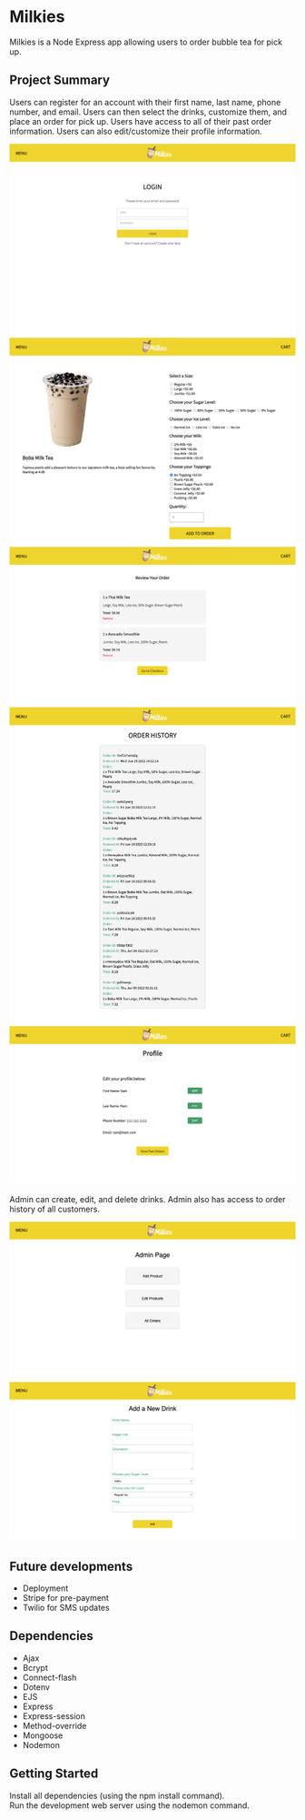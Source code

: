 # Milkies

Milkies is a Node Express app allowing users to order bubble tea for pick up.

## Project Summary

Users can register for an account with their first name, last name, phone number, and email. Users can then select the drinks, customize them, and place an order for pick up. Users have access to all of their past order information. Users can also edit/customize their profile information.

!["login page"](https://github.com/mpham-12/food-app/blob/main/docs/login.png)
!["order page"](https://github.com/mpham-12/food-app/blob/main/docs/order.png)
!["cart page"](https://github.com/mpham-12/food-app/blob/main/docs/cart.png)
!["order history page"](https://github.com/mpham-12/food-app/blob/main/docs/order%20history.png)
!["profile page"](https://github.com/mpham-12/food-app/blob/main/docs/profile.png)

Admin can create, edit, and delete drinks. Admin also has access to order history of all customers.

!["admin page"](https://github.com/mpham-12/food-app/blob/main/docs/admin.png)
!["admin create page"](https://github.com/mpham-12/food-app/blob/main/docs/admin-create.png)

## Future developments

- Deployment
- Stripe for pre-payment
- Twilio for SMS updates

## Dependencies

- Ajax
- Bcrypt
- Connect-flash
- Dotenv
- EJS
- Express
- Express-session
- Method-override
- Mongoose
- Nodemon

## Getting Started

Install all dependencies (using the npm install command). 
<br />
Run the development web server using the nodemon command.